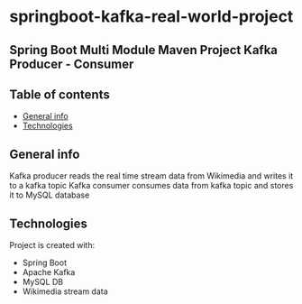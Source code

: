 # springboot-kafka-real-world-project
## Spring Boot Multi Module Maven Project Kafka Producer - Consumer

## Table of contents
* [General info](#general-info)
* [Technologies](#technologies)

## General info
Kafka producer reads the real time stream data from Wikimedia and writes it to a kafka topic
Kafka consumer consumes data from kafka topic and stores it to MySQL database

## Technologies
Project is created with:
* Spring Boot
* Apache Kafka
* MySQL DB
* Wikimedia stream data
